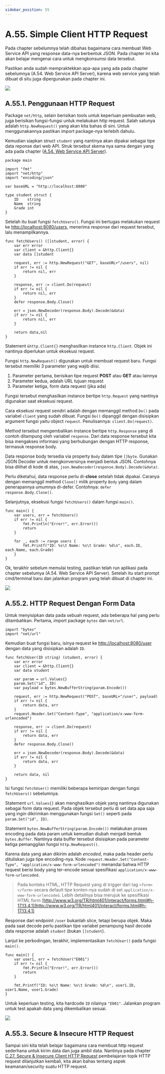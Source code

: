```yaml
---
sidebar_position: 55
---
```


# A.55. Simple Client HTTP Request


Pada chapter sebelumnya telah dibahas bagaimana cara membuat Web Service API yang response data-nya berbentuk JSON. Pada chapter ini kita akan belajar mengenai cara untuk mengkonsumsi data tersebut.

Pastikan anda sudah mempraktekkan apa-apa yang ada pada chapter sebelumnya (A.54. Web Service API Server), karena web service yang telah dibuat di situ juga dipergunakan pada chapter ini.

**![](https://lh7-rt.googleusercontent.com/docsz/AD_4nXfR0ltueiGHjrX54wy_lq-dHB27wcFvxhGmcVY8E_KAFz3LcOlC53gzz1hQ1Po8iE8ePPNCBQ4xf5-CWgGdGFSYaKHYfhyYkG8MKiEoFT7n99O5hvxhJbY2PK4VyqQrUNypx6FAMCUnikxO1PRN7ibtDQg?key=d3s-vJLBsYtwvRvGfZhdnw)**

## A.55.1. Penggunaan HTTP Request

Package  `net/http`, selain berisikan tools untuk keperluan pembuatan web, juga berisikan fungsi-fungsi untuk melakukan http request. Salah satunya adalah  `http.NewRequest()`  yang akan kita bahas di sini. Untuk menggunakannya pastikan import package-nya terlebih dahulu.

Kemudian siapkan struct  `student`  yang nantinya akan dipakai sebagai tipe data reponse dari web API. Struk tersebut skema nya sama dengan yang ada pada chapter ([A.54. Web Service API Server](https://dasarpemrogramangolang.novalagung.com/A-web-service-api.html)).

```
package main

import "fmt"
import "net/http"
import "encoding/json"

var baseURL = "http://localhost:8080"

type student struct {
    ID    string
    Name  string
    Grade int
}
```

Setelah itu buat fungsi  `fetchUsers()`. Fungsi ini bertugas melakukan request ke  [http://localhost:8080/users](http://localhost:8080/users), menerima response dari request tersebut, lalu menampilkannya.
```
func fetchUsers() ([]student, error) {
    var err error
    var client = &http.Client{}
    var data []student

    request, err := http.NewRequest("GET", baseURL+"/users", nil)
    if err != nil {
        return nil, err
    }

    response, err := client.Do(request)
    if err != nil {
        return nil, err
    }
    defer response.Body.Close()

    err = json.NewDecoder(response.Body).Decode(&data)
    if err != nil {
        return nil, err
    }

    return data,nil
}
```
Statement  `&http.Client{}`  menghasilkan instance  `http.Client`. Objek ini nantinya diperlukan untuk eksekusi request.

Fungsi  `http.NewRequest()`  digunakan untuk membuat request baru. Fungsi tersebut memiliki 3 parameter yang wajib diisi.

1.  Parameter pertama, berisikan tipe request  **POST**  atau  **GET**  atau lainnya
2.  Parameter kedua, adalah URL tujuan request
3.  Parameter ketiga, form data request (jika ada)

Fungsi tersebut menghasilkan instance bertipe  `http.Request`  yang nantinya digunakan saat eksekusi request.

Cara eksekusi request sendiri adalah dengan memanggil method  `Do()`  pada variabel  `client`  yang sudah dibuat. Fungsi  `Do()`  dipanggil dengan disisipkan argument fungsi yaitu object  `request`. Penulisannya:  `client.Do(request)`.

Method tersebut mengembalikan instance bertipe  `http.Response`  yang di contoh ditampung oleh variabel  `response`. Dari data response tersebut kita bisa mengakses informasi yang berhubungan dengan HTTP response, termasuk response body.

Data response body tersedia via property  `Body`  dalam tipe  `[]byte`. Gunakan JSON Decoder untuk mengkonversinya menjadi bentuk JSON. Contohnya bisa dilihat di kode di atas,  `json.NewDecoder(response.Body).Decode(&data)`.

Perlu diketahui, data response perlu di-**close**  setelah tidak dipakai. Caranya dengan memanggil method  `Close()`  milik property  `Body`  yang dalam penerapannya umumnya di-defer. Contohnya:  `defer response.Body.Close()`.

Selanjutnya, eksekusi fungsi  `fetchUsers()`  dalam fungsi  `main()`.

```
func main() {
    var users, err = fetchUsers()
    if err != nil {
        fmt.Println("Error!", err.Error())
        return
    }

    for _, each := range users {
        fmt.Printf("ID: %s\t Name: %s\t Grade: %d\n", each.ID, each.Name, each.Grade)
    }
}
```

Ok, terakhir sebelum memulai testing, pastikan telah run aplikasi pada chapter sebelumya (A.54. Web Service API Server). Setelah itu start prompt cmd/terminal baru dan jalankan program yang telah dibuat di chapter ini.

**![](https://lh7-rt.googleusercontent.com/docsz/AD_4nXdRKIP8A1k5l7Euf8-kQ2bfS4SoLx45c63AZyYB1Kr7BQqAFVHEuf5ur0w_9YvoyG4o_eS3jns3I7Uk48Wg7NEBxUwsYVe8PSaqKvJoIyHnXvL_jhK0TgNRUVBwMjtTAgC_IQ23hp32Gb-WTUv85Ejd4eHw?key=d3s-vJLBsYtwvRvGfZhdnw)**

## A.55.2. HTTP Request Dengan Form Data

Untuk menyisipkan data pada sebuah request, ada beberapa hal yang perlu ditambahkan. Pertama, import package  `bytes`  dan  `net/url`.

```
import "bytes"
import "net/url"
```

Kemudian buat fungsi baru, isinya request ke  [http://localhost:8080/user](http://localhost:8080/user)  dengan data yang disisipkan adalah  `ID`.
```
func fetchUser(ID string) (student, error) {
    var err error
    var client = &http.Client{}
    var data student

    var param = url.Values{}
    param.Set("id", ID)
    var payload = bytes.NewBufferString(param.Encode())

    request, err := http.NewRequest("POST", baseURL+"/user", payload)
    if err != nil {
        return data, err
    }
    request.Header.Set("Content-Type", "application/x-www-form-urlencoded")

    response, err := client.Do(request)
    if err != nil {
        return data, err
    }
    defer response.Body.Close()

    err = json.NewDecoder(response.Body).Decode(&data)
    if err != nil {
        return data, err
    }

    return data, nil
}
```
Isi fungsi  `fetchUser()`  memiliki beberapa kemiripan dengan fungsi  `fetchUsers()`  sebelumnya.

Statement  `url.Values{}`  akan menghasilkan objek yang nantinya digunakan sebagai form data request. Pada objek tersebut perlu di set data apa saja yang ingin dikirimkan menggunakan fungsi  `Set()`  seperti pada  `param.Set("id", ID)`.

Statement  `bytes.NewBufferString(param.Encode())`  melakukan proses encoding pada data param untuk kemudian diubah menjadi bentuk  `bytes.Buffer`. Nantinya data buffer tersebut disisipkan pada parameter ketiga pemanggilan fungsi  `http.NewRequest()`.

Karena data yang akan dikirim adalah  _encoded_, maka pada header perlu dituliskan juga tipe encoding-nya. Kode  `request.Header.Set("Content-Type", "application/x-www-form-urlencoded")`  menandai bahwa HTTP request berisi body yang ter-encode sesuai spesifikasi  `application/x-www-form-urlencoded`.

> Pada konteks HTML, HTTP Request yang di trigger dari tag  `<form></form>`  secara default tipe konten-nya sudah di set  `application/x-www-form-urlencoded`. Lebih detailnya bisa merujuk ke spesifikasi HTML form  [http://www.w3.org/TR/html401/interact/forms.html#h-17.13.4.1](http://www.w3.org/TR/html401/interact/forms.html#h-17.13.4.1)

Response dari endpoint  `/user`  bukanlah slice, tetapi berupa objek. Maka pada saat decode perlu pastikan tipe variabel penampung hasil decode data response adalah  `student`  (bukan  `[]student`).

Lanjut ke perkodingan, terakhir, implementasikan  `fetchUser()`  pada fungsi  `main()`.

```
func main() {
    var user1, err = fetchUser("E001")
    if err != nil {
        fmt.Println("Error!", err.Error())
        return
    }

    fmt.Printf("ID: %s\t Name: %s\t Grade: %d\n", user1.ID, user1.Name, user1.Grade)
}
```
Untuk keperluan testing, kita hardcode `ID` nilainya `"E001"`. Jalankan program untuk test apakah data yang dikembalikan sesuai.

**![](https://lh7-rt.googleusercontent.com/docsz/AD_4nXcUdlwTVn7DQvJg6qxMnlhCC3nr9R0I1H164-Ng89xzu-TbyHottekWIda9hwdCjHEuwxdbAo4GEQdPwRvUMTaj53sUB586hx7nCRU_fflRKiVMzX3QcjX0Ohu5h1t5ihb3oH0AR6FdMWCKh7Rt8fjMgOY?key=d3s-vJLBsYtwvRvGfZhdnw)**

## A.55.3. Secure & Insecure HTTP Request

Sampai sini kita telah belajar bagaimana cara membuat http request sederhana untuk kirim data dan juga ambil data. Nantinya pada chapter  [C.27. Secure & Insecure Client HTTP Request](https://dasarpemrogramangolang.novalagung.com/C-secure-insecure-client-http-request.html)  pembelajaran topik HTTP request dilanjutkan kembali, kita akan bahas tentang aspek keamanan/security suatu HTTP request.